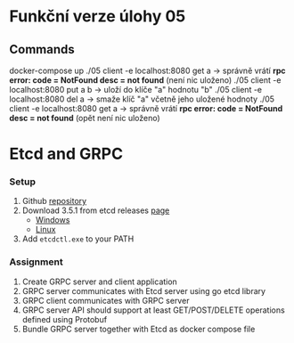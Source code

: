 # Funkční verze úlohy 05
## Commands
docker-compose up
./05 client -e localhost:8080 get a -> správně vrátí **rpc error: code = NotFound desc = not found** (není nic uloženo)
./05 client -e localhost:8080 put a b -> uloží do klíče "a" hodnotu "b"
./05 client -e localhost:8080 del a -> smaže klíč "a" včetně jeho uložené hodnoty
./05 client -e localhost:8080 get a -> správně vrátí **rpc error: code = NotFound desc = not found** (opět není nic uloženo)


# Etcd and GRPC

### Setup

1. Github [repository](https://github.com/etcd-io/etcd)
2. Download 3.5.1 from etcd releases [page](https://github.com/etcd-io/etcd/releases)
    * [Windows](https://github.com/etcd-io/etcd/releases/download/v3.5.1/etcd-v3.5.1-windows-amd64.zip)
    * [Linux](https://github.com/etcd-io/etcd/releases/download/v3.5.1/etcd-v3.5.1-linux-amd64.tar.gz)
3. Add `etcdctl.exe` to your PATH


### Assignment

1. Create GRPC server and client application
2. GRPC server communicates with Etcd server using go etcd library
3. GRPC client communicates with GRPC server
4. GRPC server API should support at least GET/POST/DELETE operations defined using Protobuf
5. Bundle GRPC server together with Etcd as docker compose file